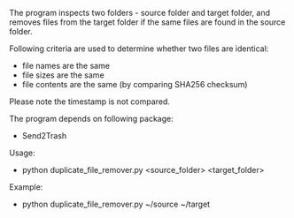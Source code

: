 The program inspects two folders - source folder and target folder, and removes files from the target folder if the same files are found in the source folder.

Following criteria are used to determine whether two files are identical:

- file names are the same
- file sizes are the same
- file contents are the same (by comparing SHA256 checksum)

Please note the timestamp is not compared.

The program depends on following package:
- Send2Trash

Usage:
- python duplicate_file_remover.py <source_folder> <target_folder>

Example:
- python duplicate_file_remover.py ~/source ~/target
